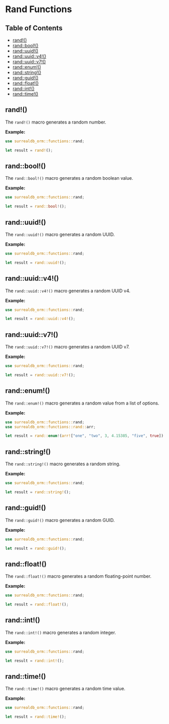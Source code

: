 # Rand Functions

## Table of Contents

- [rand!()](#rand-macro)
- [rand::bool!()](#bool-macro)
- [rand::uuid!()](#uuid-macro)
- [rand::uuid::v4!()](#uuid-v4-macro)
- [rand::uuid::v7!()](#uuid-v7-macro)
- [rand::enum!()](#enum-macro)
- [rand::string!()](#string-macro)
- [rand::guid!()](#guid-macro)
- [rand::float!()](#float-macro)
- [rand::int!()](#int-macro)
- [rand::time!()](#time-macro)

## rand!() <a name="rand-macro"></a>

The `rand!()` macro generates a random number.

**Example:**

```rust
use surrealdb_orm::functions::rand;

let result = rand!();
```

## rand::bool!() <a name="bool-macro"></a>

The `rand::bool!()` macro generates a random boolean value.

**Example:**

```rust
use surrealdb_orm::functions::rand;

let result = rand::bool!();
```

## rand::uuid!() <a name="uuid-macro"></a>

The `rand::uuid!()` macro generates a random UUID.

**Example:**

```rust
use surrealdb_orm::functions::rand;

let result = rand::uuid!();
```

## rand::uuid::v4!() <a name="uuid-v4-macro"></a>

The `rand::uuid::v4!()` macro generates a random UUID v4.

**Example:**

```rust
use surrealdb_orm::functions::rand;

let result = rand::uuid::v4!();
```

## rand::uuid::v7!() <a name="uuid-v7-macro"></a>

The `rand::uuid::v7!()` macro generates a random UUID v7.

**Example:**

```rust
use surrealdb_orm::functions::rand;

let result = rand::uuid::v7!();
```

## rand::enum!() <a name="enum-macro"></a>

The `rand::enum!()` macro generates a random value from a list of options.

**Example:**

```rust
use surrealdb_orm::functions::rand;
use surrealdb_orm::functions::rand::arr;

let result = rand::enum!(arr!["one", "two", 3, 4.15385, "five", true]);
```

## rand::string!() <a name="string-macro"></a>

The `rand::string!()` macro generates a random string.

**Example:**

```rust
use surrealdb_orm::functions::rand;

let result = rand::string!();
```

## rand::guid!() <a name="guid-macro"></a>

The `rand::guid!()` macro generates a random GUID.

**Example:**

```rust
use surrealdb_orm::functions::rand;

let result = rand::guid!();
```

## rand::float!() <a name="float-macro"></a>

The `rand::float!()` macro generates a random floating-point number.

**Example:**

```rust
use surrealdb_orm::functions::rand;

let result = rand::float!();
```

## rand::int!() <a name="int-macro"></a>

The `rand::int!()` macro generates a random integer.

**Example:**

```rust
use surrealdb_orm::functions::rand;

let result = rand::int!();
```

## rand::time!() <a name="time-macro"></a>

The `rand::time!()` macro generates a random time value.

**Example:**

```rust
use surrealdb_orm::functions::rand;

let result = rand::time!();
```
